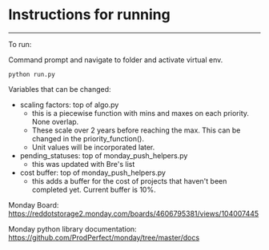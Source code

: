 # Instructions for running
---

To run: 

Command prompt and navigate to folder and activate virtual env.
```
python run.py
```

Variables that can be changed:
- scaling factors: top of algo.py
  - this is a piecewise function with mins and maxes on each priority. None overlap.
  - These scale over 2 years before reaching the max. This can be changed in the priority_function().
  - Unit values will be incorporated later.
- pending_statuses: top of monday_push_helpers.py
  - this was updated with Bre's list
- cost buffer: top of monday_push_helpers.py
  - this adds a buffer for the cost of projects that haven't been completed yet. Current buffer is 10%.   

Monday Board: https://reddotstorage2.monday.com/boards/4606795381/views/104007445

Monday python library documentation: https://github.com/ProdPerfect/monday/tree/master/docs
